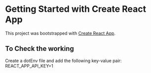 # Getting Started with Create React App

This project was bootstrapped with [Create React App](https://github.com/facebook/create-react-app).

## To Check the working

Create a dotEnv file and add the following key-value pair:
REACT_APP_API_KEY=1
